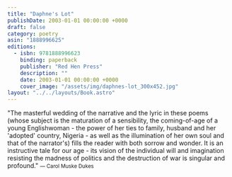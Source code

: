 ```yaml
---
title: "Daphne's Lot"
publishDate: 2003-01-01 00:00:00 +0000
draft: false
category: poetry
asin: "1888996625"
editions:
  - isbn: 9781888996623
    binding: paperback
    publisher: "Red Hen Press"
    description: ""
    date: 2003-01-01 00:00:00 +0000
    cover_image: "/assets/img/daphnes-lot_300x452.jpg"
layout: "../../layouts/Book.astro"
---
```


"The masterful wedding of the narrative and the lyric in these poems (whose subject is the maturation of a sensibility, the coming-of-age of a young Englishwoman - the power of her ties to family, husband and her 'adopted' country, Nigeria - as well as the illumination of her own soul and that of the narrator's) fills the reader with both sorrow and wonder. It is an instructive tale for our age - its vision of the individual will and imagination resisting the madness of politics and the destruction of war is singular and profound."
<small>— Carol Muske Dukes</small>
